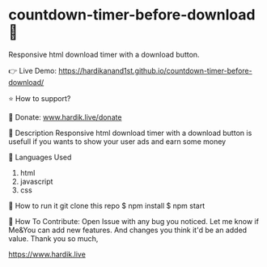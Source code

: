 # countdown-timer-before-download💾
Responsive html download timer with a download button. 

👉 Live Demo: https://hardikanand1st.github.io/countdown-timer-before-download/

⭐ How to support?

🔗 Donate: www.hardik.live/donate

📒 Description
Responsive html download timer with a download button is usefull if you wants to show your user ads and earn some money

🧠 Languages Used
1. html
2. javascript
3. css

🤔 How to run it
git clone this repo
$ npm install
$ npm start

🔨 How To Contribute:
Open Issue with any bug you noticed.
Let me know if Me&You can add new features.
And changes you think it'd be an added value.
Thank you so much,

https://www.hardik.live
